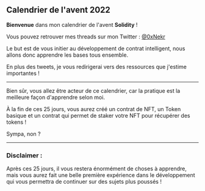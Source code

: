 
## Calendrier de l'avent 2022

**Bienvenue** dans mon calendrier de l'avent **Solidity** !

Vous pouvez retrouver mes threads sur mon Twitter : [@0xNekr](https://twitter.com/0xNekr)

Le but est de vous initier au développement de contrat intelligent, nous allons donc apprendre les bases tous ensemble.

En plus des tweets, je vous redirigerai vers des ressources que j'estime importantes !

---

Bien sûr, vous allez être acteur de ce calendrier, car la pratique est la meilleure façon d'apprendre selon moi.

À la fin de ces 25 jours, vous aurez créé un contrat de NFT, un Token basique et un contrat qui permet de staker votre NFT pour récupérer des tokens !

Sympa, non ?

---

### Disclaimer :

Après ces 25 jours, il vous restera énormément de choses à apprendre, mais vous aurez fait une belle première expérience dans le développement qui vous permettra de continuer sur des sujets plus poussés !
